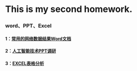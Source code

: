 # This is my second homework.

### word、PPT、Excel

#### 1：<a href="https://raw.githubusercontent.com/Creat008/homework-second/master/1%EF%BC%9A%E5%B8%B8%E7%94%A8%E4%BA%92%E8%81%94%E7%BD%91%E6%95%B0%E6%8D%AE%E7%BB%93%E6%9E%84.docx">常用的网络数据结果Word文档</a>

#### 2：<a href="https://raw.githubusercontent.com/Creat008/homework-second/master/2%EF%BC%9AAI%E4%BA%BA%E5%B7%A5%E6%99%BA%E8%83%BD%E6%8A%80%E6%9C%AF%E8%B0%83%E7%A0%94PPT.ppt">人工智能技术PPT调研</a>

#### 3：<a href="https://raw.githubusercontent.com/Creat008/homework-second/master/3%EF%BC%9AExcel%E4%BD%9C%E4%B8%9A.xlsx">EXCEL表格分析</a>

